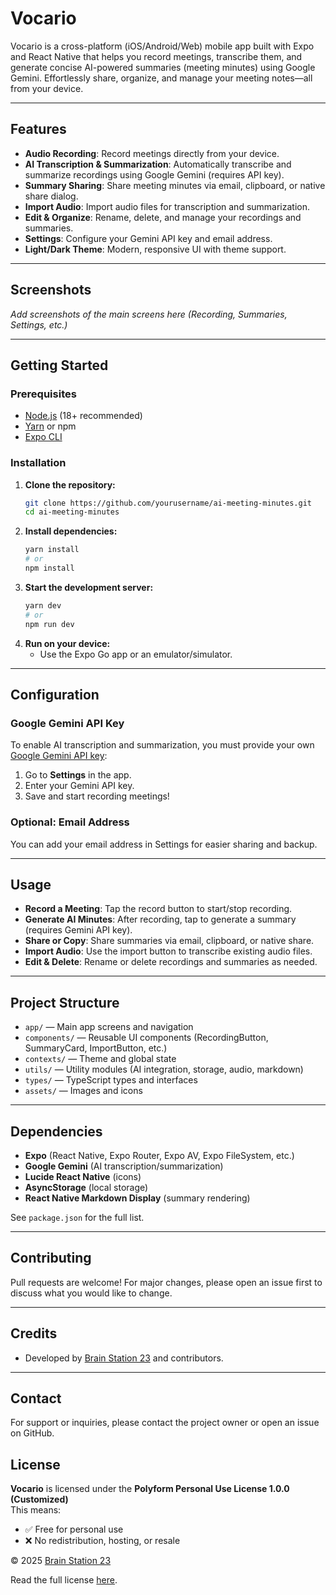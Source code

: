 # Vocario

Vocario is a cross-platform (iOS/Android/Web) mobile app built with Expo and React Native that helps you record meetings, transcribe them, and generate concise AI-powered summaries (meeting minutes) using Google Gemini. Effortlessly share, organize, and manage your meeting notes—all from your device.

---

## Features

- **Audio Recording**: Record meetings directly from your device.
- **AI Transcription & Summarization**: Automatically transcribe and summarize recordings using Google Gemini (requires API key).
- **Summary Sharing**: Share meeting minutes via email, clipboard, or native share dialog.
- **Import Audio**: Import audio files for transcription and summarization.
- **Edit & Organize**: Rename, delete, and manage your recordings and summaries.
- **Settings**: Configure your Gemini API key and email address.
- **Light/Dark Theme**: Modern, responsive UI with theme support.

---

## Screenshots

*Add screenshots of the main screens here (Recording, Summaries, Settings, etc.)*

---

## Getting Started

### Prerequisites
- [Node.js](https://nodejs.org/) (18+ recommended)
- [Yarn](https://yarnpkg.com/) or npm
- [Expo CLI](https://docs.expo.dev/get-started/installation/)

### Installation

1. **Clone the repository:**
   ```sh
   git clone https://github.com/yourusername/ai-meeting-minutes.git
   cd ai-meeting-minutes
   ```
2. **Install dependencies:**
   ```sh
   yarn install
   # or
   npm install
   ```
3. **Start the development server:**
   ```sh
   yarn dev
   # or
   npm run dev
   ```
4. **Run on your device:**
   - Use the Expo Go app or an emulator/simulator.

---

## Configuration

### Google Gemini API Key
To enable AI transcription and summarization, you must provide your own [Google Gemini API key](https://aistudio.google.com/app/apikey):

1. Go to **Settings** in the app.
2. Enter your Gemini API key.
3. Save and start recording meetings!

### Optional: Email Address
You can add your email address in Settings for easier sharing and backup.

---

## Usage

- **Record a Meeting**: Tap the record button to start/stop recording.
- **Generate AI Minutes**: After recording, tap to generate a summary (requires Gemini API key).
- **Share or Copy**: Share summaries via email, clipboard, or native share.
- **Import Audio**: Use the import button to transcribe existing audio files.
- **Edit & Delete**: Rename or delete recordings and summaries as needed.

---

## Project Structure

- `app/` — Main app screens and navigation
- `components/` — Reusable UI components (RecordingButton, SummaryCard, ImportButton, etc.)
- `contexts/` — Theme and global state
- `utils/` — Utility modules (AI integration, storage, audio, markdown)
- `types/` — TypeScript types and interfaces
- `assets/` — Images and icons

---

## Dependencies

- **Expo** (React Native, Expo Router, Expo AV, Expo FileSystem, etc.)
- **Google Gemini** (AI transcription/summarization)
- **Lucide React Native** (icons)
- **AsyncStorage** (local storage)
- **React Native Markdown Display** (summary rendering)

See `package.json` for the full list.

---

## Contributing

Pull requests are welcome! For major changes, please open an issue first to discuss what you would like to change.

---

## Credits

- Developed by [Brain Station 23](https://brainstation-23.com) and contributors.

---

## Contact

For support or inquiries, please contact the project owner or open an issue on GitHub.



## License

**Vocario** is licensed under the **Polyform Personal Use License 1.0.0 (Customized)**  
This means:

- ✅ Free for personal use
- ❌ No redistribution, hosting, or resale

© 2025 [Brain Station 23](https://brainstation-23.com)

Read the full license [here](./LICENSE.MD).



